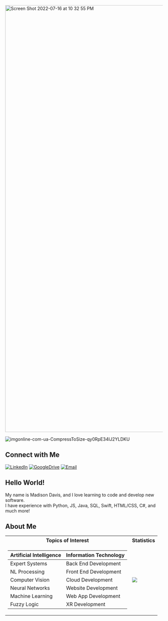 <img width="1364" alt="Screen Shot 2022-07-16 at 10 32 55 PM" src="https://user-images.githubusercontent.com/52668142/180665553-0194ed60-a157-4919-85ed-b6cd7cb06122.jpg">

![imgonline-com-ua-CompressToSize-qy0RpE34IJ2YLDKU]()

## Connect with Me
[![LinkedIn](https://user-images.githubusercontent.com/52668142/179383081-3d283183-8246-4d7d-9646-e2a9a181ecbc.png)](https://www.linkedin.com/in/madison-davis-80a92b1ab/)
[![GoogleDrive](https://user-images.githubusercontent.com/52668142/179383169-c97cd0cd-a19b-41f8-ba50-50ef5c1cdcf3.png)](https://docs.google.com/spreadsheets/d/1kC-Nj-21HsnnRpp4nHG9qhnWOD2fKT7cEKvJOfgY65g/edit?usp=drive_web&ouid=115775413884613507275)
[![Email](https://user-images.githubusercontent.com/52668142/179383123-9d9ac94a-a978-4926-bb52-4ca6857ea5e7.png)](http://colidity.com/)


## Hello World!
My name is Madison Davis, and I love learning to code and develop new software. <br/>
I have experience with Python, JS, Java, SQL, Swift, HTML/CSS, C#, and much more!


## About Me

<table>
<tr><th>Topics of Interest</th><th>Statistics</th></tr>
<tr><td>
  
| Artificial Intelligence  | Information Technology | 
| ------------- | ------------- |
| Expert Systems  | Back End Development  |
| NL Processing  | Front End Development  |
| Computer Vision  | Cloud Development  |
| Neural Networks  | Website Development  |
| Machine Learning  | Web App Development  |
| Fuzzy Logic  | XR Development  | 
  
  </td><td>
  
![](https://github-readme-stats.vercel.app/api?username=Madison-Davis&theme=graywhite&show_icons=true)
  
  </td></tr> </table>

